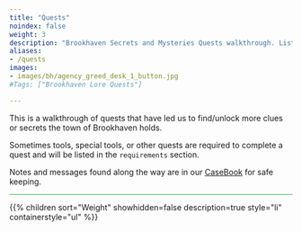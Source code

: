 ```yaml
---
title: "Quests"
noindex: false
weight: 3
description: "Brookhaven Secrets and Mysteries Quests walkthrough. Lists tools, requirements and steps along with helpful videos."
aliases:
- /quests
images:
- images/bh/agency_greed_desk_1_button.jpg
#Tags: ["Brookhaven Lore Quests"]

---
```


This is a walkthrough of quests that have led us to find/unlock more clues or secrets the town of Brookhaven holds.

Sometimes tools, special tools, or other quests are required to complete a quest and will be listed in the `requirements` section.

Notes and messages found along the way are in our [CaseBook](/casebook/) for safe keeping. 

<hr style="background-color: #28b44c" size=8>

{{% children sort="Weight" showhidden=false description=true style="li" containerstyle="ul" %}}